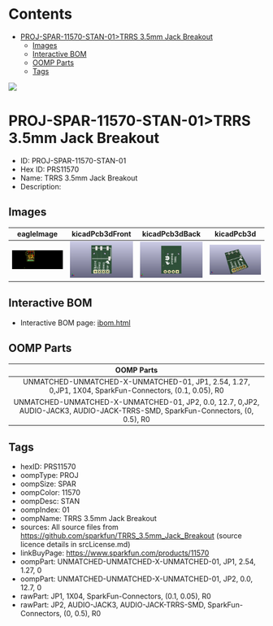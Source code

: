 



Contents
========

* [PROJ-SPAR-11570-STAN-01>TRRS 3.5mm Jack Breakout](#proj-spar-11570-stan-01trrs-35mm-jack-breakout)
	* [Images](#images)
	* [Interactive BOM](#interactive-bom)
	* [OOMP Parts](#oomp-parts)
	* [Tags](#tags)
  
![][im]
# PROJ-SPAR-11570-STAN-01>TRRS 3.5mm Jack Breakout

- ID: PROJ-SPAR-11570-STAN-01
- Hex ID: PRS11570
- Name: TRRS 3.5mm Jack Breakout
- Description: 

## Images
  
  

|eagleImage|kicadPcb3dFront|kicadPcb3dBack|kicadPcb3d|
| :---: | :---: | :---: | :---: |
|[![eagleImage](eagleImage_140.png)](eagleImage_600.png)|[![kicadPcb3dFront](kicadPcb3dFront_140.png)](kicadPcb3dFront_600.png)|[![kicadPcb3dBack](kicadPcb3dBack_140.png)](kicadPcb3dBack_600.png)|[![kicadPcb3d](kicadPcb3d_140.png)](kicadPcb3d_600.png)|

## Interactive BOM

- Interactive BOM page: [ibom.html](kicad/bom/ibom.html)

## OOMP Parts
  

|OOMP Parts|
| :---: |
|UNMATCHED-UNMATCHED-X-UNMATCHED-01, JP1, 2.54, 1.27, 0,JP1, 1X04, SparkFun-Connectors, (0.1, 0.05), R0|
|UNMATCHED-UNMATCHED-X-UNMATCHED-01, JP2, 0.0, 12.7, 0,JP2, AUDIO-JACK3, AUDIO-JACK-TRRS-SMD, SparkFun-Connectors, (0, 0.5), R0|

## Tags

- hexID: PRS11570
- oompType: PROJ
- oompSize: SPAR
- oompColor: 11570
- oompDesc: STAN
- oompIndex: 01
- oompName: TRRS 3.5mm Jack Breakout
- sources: All source files from https://github.com/sparkfun/TRRS_3.5mm_Jack_Breakout (source licence details in srcLicense.md)
- linkBuyPage: https://www.sparkfun.com/products/11570
- oompPart: UNMATCHED-UNMATCHED-X-UNMATCHED-01, JP1, 2.54, 1.27, 0
- oompPart: UNMATCHED-UNMATCHED-X-UNMATCHED-01, JP2, 0.0, 12.7, 0
- rawPart: JP1, 1X04, SparkFun-Connectors, (0.1, 0.05), R0
- rawPart: JP2, AUDIO-JACK3, AUDIO-JACK-TRRS-SMD, SparkFun-Connectors, (0, 0.5), R0



[im]: kicadPcb3d_450.png
